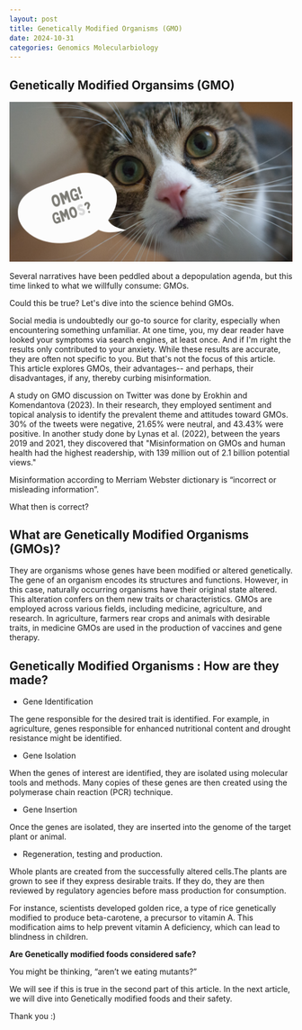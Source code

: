```yaml
---
layout: post
title: Genetically Modified Organisms (GMO)
date: 2024-10-31
categories: Genomics Molecularbiology
---
```


## Genetically Modified Organsims (GMO)

![Desktop View](/assets/img/post/GMO.png)

Several narratives have been peddled about a depopulation agenda, but this time linked to what we willfully consume: GMOs. 

Could this be true? Let's dive into the science behind GMOs.

Social media is undoubtedly our go-to source for clarity, especially when encountering something unfamiliar. At one time, you, my dear reader have looked your symptoms via search engines, at least once. And if I'm right the results only contributed to your anxiety. While these results are accurate, they are often not specific to you. But that's not the focus of this article. This article explores GMOs, their advantages-- and perhaps, their disadvantages, if any, thereby  curbing misinformation.

A study on GMO discussion on Twitter was done by Erokhin and Komendantova (2023). In their research, they employed sentiment and topical analysis to identify the prevalent theme and attitudes toward GMOs. 30% of the tweets were negative, 21.65% were neutral, and 43.43% were positive. In another study done by Lynas et al. (2022), between the years 2019 and 2021, they discovered that "Misinformation on GMOs and human health had the highest readership, with 139 million out of 2.1 billion potential views."


Misinformation according to Merriam Webster dictionary is “incorrect or misleading information”.

What then is correct?

## What are Genetically Modified Organisms (GMOs)?

They are organisms whose genes have been modified or altered genetically. The gene of an organism encodes its structures and functions. However, in this case, naturally occurring organisms have their original state altered. This alteration confers on them new traits or characteristics. GMOs are employed across various fields, including medicine, agriculture, and research. In agriculture, farmers rear crops and animals with desirable traits, in medicine GMOs are used in the production of vaccines and gene therapy.

## Genetically Modified Organisms : How are they made?

* Gene Identification

The gene responsible for the desired trait is identified. For example, in agriculture, genes responsible for enhanced nutritional content and drought resistance might be identified.

* Gene Isolation

When the genes of interest are identified, they are isolated using molecular tools and methods. Many copies of these genes are then created using the polymerase chain reaction (PCR) technique.

* Gene Insertion

Once the genes are isolated, they are inserted into the genome of the target  plant or animal.

* Regeneration, testing and production.

Whole plants are created from the successfully altered cells.The plants are grown to see if they express desirable traits. If they do, they are then reviewed by regulatory agencies before mass production for consumption.

For instance,  scientists developed golden rice, a type of rice genetically modified to produce beta-carotene, a precursor to vitamin A. This modification aims to help prevent vitamin A deficiency, which can lead to blindness in children.

**Are Genetically modified foods considered safe?**

You might be thinking, “aren’t we eating mutants?”

We will see if this is true in the second part of this article. In the next article, we will dive into Genetically modified foods and their safety.

Thank you :)